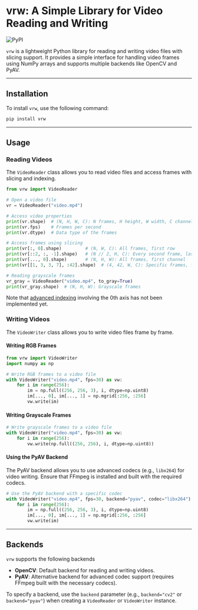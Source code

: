 # vrw: A Simple Library for Video Reading and Writing

![PyPI](https://img.shields.io/pypi/v/vrw)

`vrw` is a lightweight Python library for reading and writing video files with slicing support. It provides a simple interface for handling video frames using NumPy arrays and supports multiple backends like OpenCV and PyAV.

---

## Installation
To install `vrw`, use the following command:

```bash
pip install vrw
```

---

## Usage

### Reading Videos
The `VideoReader` class allows you to read video files and access frames with slicing and indexing.

```python
from vrw import VideoReader

# Open a video file
vr = VideoReader("video.mp4")

# Access video properties
print(vr.shape)  # (N, H, W, C): N frames, H height, W width, C channels
print(vr.fps)    # Frames per second
print(vr.dtype)  # Data type of the frames

# Access frames using slicing
print(vr[:, 0].shape)         # (N, W, C): All frames, first row
print(vr[::2, :, -1].shape)   # (N // 2, H, C): Every second frame, last column
print(vr[..., 0].shape)       # (N, H, W): All frames, first channel
print(vr[[1, 3, 3, 7], :42].shape)  # (4, 42, W, C): Specific frames, first 42 rows

# Reading grayscale frames
vr_gray = VideoReader("video.mp4", to_gray=True)
print(vr_gray.shape)  # (N, H, W): Grayscale frames
```

Note that [advanced indexing](https://numpy.org/doc/2.2/user/basics.indexing.html#advanced-indexing) involving the 0th axis has not been implemented yet.

### Writing Videos
The `VideoWriter` class allows you to write video files frame by frame.

#### Writing RGB Frames
```python
from vrw import VideoWriter
import numpy as np

# Write RGB frames to a video file
with VideoWriter("video.mp4", fps=30) as vw:
    for i in range(256):
        im = np.full((256, 256, 3), i, dtype=np.uint8)
        im[..., 0], im[..., 1] = np.mgrid[:256, :256]
        vw.write(im)
```

#### Writing Grayscale Frames
```python
# Write grayscale frames to a video file
with VideoWriter("video.mp4", fps=30) as vw:
    for i in range(256):
        vw.write(np.full((256, 256), i, dtype=np.uint8))
```

#### Using the PyAV Backend
The PyAV backend allows you to use advanced codecs (e.g., `libx264`) for video writing. Ensure that FFmpeg is installed and built with the required codecs.

```python
# Use the PyAV backend with a specific codec
with VideoWriter("video.mp4", fps=30, backend="pyav", codec="libx264") as vw:
    for i in range(256):
        im = np.full((256, 256, 3), i, dtype=np.uint8)
        im[..., 0], im[..., 1] = np.mgrid[:256, :256]
        vw.write(im)
```

---

## Backends
`vrw` supports the following backends
- **OpenCV**: Default backend for reading and writing videos.
- **PyAV**: Alternative backend for advanced codec support (requires FFmpeg built with the necessary codecs).

To specify a backend, use the `backend` parameter  (e.g., `backend="cv2"` or `backend="pyav"`) when creating a `VideoReader` or `VideoWriter` instance.